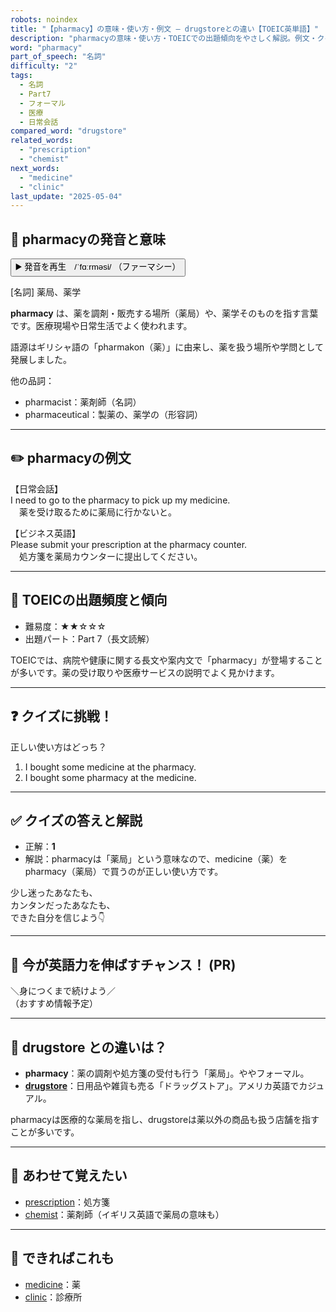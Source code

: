 ```yaml
---
robots: noindex
title: "【pharmacy】の意味・使い方・例文 ― drugstoreとの違い【TOEIC英単語】"
description: "pharmacyの意味・使い方・TOEICでの出題傾向をやさしく解説。例文・クイズ付きでdrugstoreとの違いもわかりやすく学べます。"
word: "pharmacy"
part_of_speech: "名詞"
difficulty: "2"
tags:
  - 名詞
  - Part7
  - フォーマル
  - 医療
  - 日常会話
compared_word: "drugstore"
related_words:
  - "prescription"
  - "chemist"
next_words:
  - "medicine"
  - "clinic"
last_update: "2025-05-04"
---
```


## 🔰 pharmacyの発音と意味

<button class="play-audio" onclick="playTTS('pharmacy')">
  <span class="play-audio-main">
    ▶️ 発音を再生　/ˈfɑːrməsi/
  </span>
  <span class="play-audio-sub">
    （ファーマシー）
  </span>
</button>

[名詞] 薬局、薬学

**pharmacy** は、薬を調剤・販売する場所（薬局）や、薬学そのものを指す言葉です。医療現場や日常生活でよく使われます。

語源はギリシャ語の「pharmakon（薬）」に由来し、薬を扱う場所や学問として発展しました。

他の品詞：  
- pharmacist：薬剤師（名詞）
- pharmaceutical：製薬の、薬学の（形容詞）

---

## ✏️ pharmacyの例文

【日常会話】  
I need to go to the pharmacy to pick up my medicine.  
　薬を受け取るために薬局に行かないと。

【ビジネス英語】  
Please submit your prescription at the pharmacy counter.  
　処方箋を薬局カウンターに提出してください。

---

## 🎯 TOEICの出題頻度と傾向

- 難易度：★★☆☆☆
- 出題パート：Part 7（長文読解）

TOEICでは、病院や健康に関する長文や案内文で「pharmacy」が登場することが多いです。薬の受け取りや医療サービスの説明でよく見かけます。

---

## ❓ クイズに挑戦！

正しい使い方はどっち？

1. I bought some medicine at the pharmacy.  
2. I bought some pharmacy at the medicine.

---

## ✅ クイズの答えと解説

- 正解：**1**
- 解説：pharmacyは「薬局」という意味なので、medicine（薬）をpharmacy（薬局）で買うのが正しい使い方です。

少し迷ったあなたも、  
カンタンだったあなたも、  
できた自分を信じよう👇️

---

## 🚀 今が英語力を伸ばすチャンス！ (PR)

<div class="info-center">
＼身につくまで続けよう／<br>  
（おすすめ情報予定）
</div>

---

## 🤔  drugstore との違いは？

- **pharmacy**：薬の調剤や処方箋の受付も行う「薬局」。ややフォーマル。
- **[drugstore](/drugstore)**：日用品や雑貨も売る「ドラッグストア」。アメリカ英語でカジュアル。

pharmacyは医療的な薬局を指し、drugstoreは薬以外の商品も扱う店舗を指すことが多いです。

---

## 🧩 あわせて覚えたい

- [prescription](/prescription)：処方箋
- [chemist](/chemist)：薬剤師（イギリス英語で薬局の意味も）

---

## 📖 できればこれも

- [medicine](/medicine)：薬
- [clinic](/clinic)：診療所

<!-- cvid: aid49_bid24 -->
